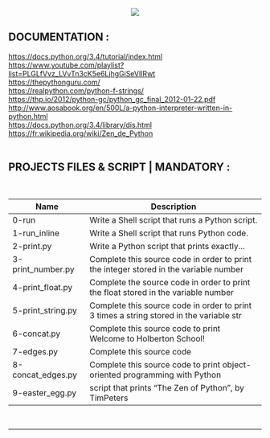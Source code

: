 <p align="center">
        <img src="https://capsule-render.vercel.app/api?type=waving&color=auto&height=250&section=header&text=PYTHON%20Hello%20World&fontSize=90&animation=fadeIn&fontAlignY=38&desc=SECOND%20Semester%20|%2005/25%20PROJET%20Python&descAlignY=51&descAlign=62">
</p>

## DOCUMENTATION :  

https://docs.python.org/3.4/tutorial/index.html  
https://www.youtube.com/playlist?list=PLGLfVvz_LVvTn3cK5e6LjhgGiSeVlIRwt   
https://thepythonguru.com/  
https://realpython.com/python-f-strings/  
https://thp.io/2012/python-gc/python_gc_final_2012-01-22.pdf  
http://www.aosabook.org/en/500L/a-python-interpreter-written-in-python.html  
https://docs.python.org/3.4/library/dis.html    
https://fr.wikipedia.org/wiki/Zen_de_Python  
<br/>
 
 
## PROJECTS FILES & SCRIPT | MANDATORY :
<br/>

| Name             | Description       | 
| ---------------- |--------------------|
| 0-run |  Write a Shell script that runs a Python script.
| 1-run_inline  | Write a Shell script that runs Python code.
| 2-print.py | Write a Python script that prints exactly...
| 3-print_number.py | Complete this source code in order to print the integer stored in the variable number
| 4-print_float.py | Complete the source code in order to print the float stored in the variable number
| 5-print_string.py | Complete this source code in order to print 3 times a string stored in the variable str
| 6-concat.py  | Complete this source code to print Welcome to Holberton School!
| 7-edges.py  | Complete this source code
| 8-concat_edges.py  | Complete this source code to print object-oriented programming with Python
| 9-easter_egg.py  | script that prints “The Zen of Python”, by TimPeters

<br/><hr>